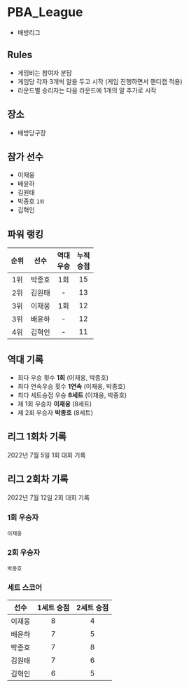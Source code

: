 # PBA_League
- 배방리그

## Rules
- 게임비는 참여자 분담
- 게임당 각자 3개씩 알을 두고 시작 (게임 진행하면서 핸디캡 적용)
- 라운드별 승리자는 다음 라운드에 1개의 알 추가로 시작

## 장소
- 배방당구장

## 참가 선수
- 이재웅 
- 배윤하
- 김원태
- 박종호 `1위`
- 김혁인
 

## 파워 랭킹
| 순위 | 선수 | 역대<br/>우승 | 누적<br/>승점 | 
|:--:|:--:|:--:|:--:|
| 1위 | 박종호 | 1회 | 15 | 
| 2위 | 김원태 |  -  | 13 | 
| 3위 | 이재웅 | 1회 | 12 | 
| 3위 | 배윤하 |  -  | 12 |
| 4위 | 김혁인 |  -  | 11 |

## 역대 기록
- 최다 우승 횟수 **1회** (이재웅, 박종호)
- 최다 연속우승 횟수 **1연속** (이재웅, 박종호)
- 최다 세트승점 우승 **8세트** (이재웅, 박종호)
- 제 1회 우승자 **이재웅** (8세트)
- 제 2회 우승자 **박종호** (8세트)

## 리그 1회차 기록
2022년 7월 5일 1회 대회 기록

## 리그 2회차 기록
2022년 7월 12일 2회 대회 기록

### 1회 우승자
`이재웅`

### 2회 우승자
`박종호`

### 세트 스코어
| 선수 | 1세트 승점| 2세트 승점 | 
|:--:|:--:|:--:|
| 이재웅 | 8 | 4 | 
| 배윤하 | 7 | 5 | 
| 박종호 | 7 | 8 | 
| 김원태 | 7 | 6 | 
| 김혁인 | 6 | 5 | 
 
